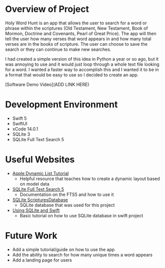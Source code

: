 # Overview of Project

Holy Word Hunt is an app that allows the user to search for a word or phrase within the scriptures (Old Testament, New Testament, Book of Mormon, Doctrine and Covenants, Pearl of Great Price). The app will then tell the user how many verses that word appears in and how many total verses are in the books of scripture. The user can choose to save the search or they can continue to make new searches.

I had created a simple version of this idea in Python a year or so ago, but it was annoying to use and it would just loop through a whole text file looking for a word. I wanted a faster way to accomplish this and I wanted it to be in a format that would be easy to use so I decided to create an app. 

[Software Demo Video](ADD LINK HERE)

# Development Environment

* Swift 5
* SwiftUI
* xCode 14.0.1
* SQLite 3
* SQLite Full Text Search 5

# Useful Websites

* [Apple Dynamic List Tutorial](https://developer.apple.com/tutorials/swiftui/building-lists-and-navigation)
    * Helpful resource that teaches how to create a dynamic layout based on model data
* [SQLite Full Text Search 5](https://www.sqlite.org/fts5.html)
    * Documentation on the FTS5 and how to use it
* [SQLite  ScripturesDatabase](https://scriptures.nephi.org/sqlite)
    * SQLite database that was used for this project 
* [Using SQLite and Swift](https://www.raywenderlich.com/6620276-sqlite-with-swift-tutorial-getting-started)
    * Basic tutorial on how to use SQLite database in swift project

# Future Work

* Add a simple tutorial/guide on how to use the app
* Add the ability to search for how many unique times a word appears
* Add a landing page for users